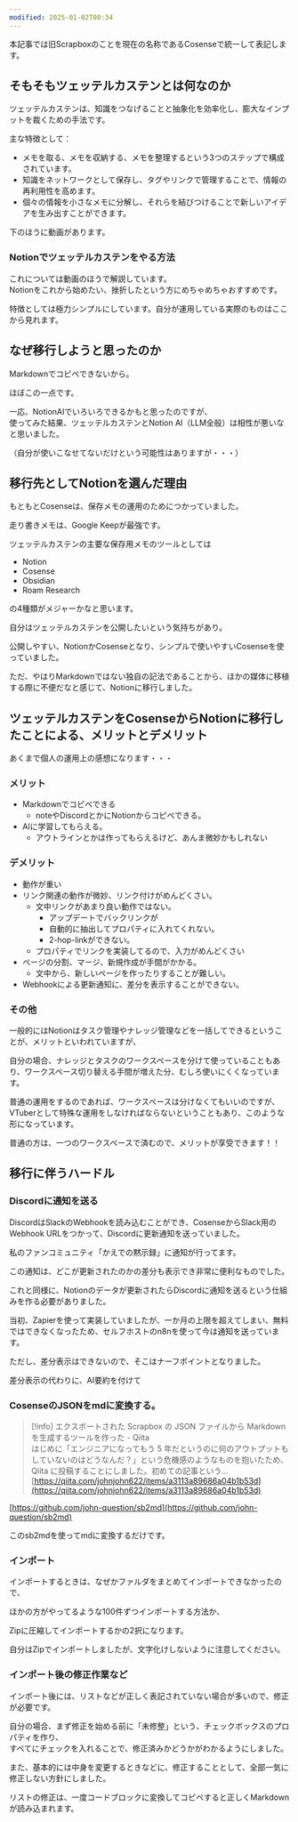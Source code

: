 ```yaml
---
modified: 2025-01-02T00:34
---
```

  

本記事では旧Scrapboxのことを現在の名称であるCosenseで統一して表記します。

  

## そもそもツェッテルカステンとは何なのか

ツェッテルカステンは、知識をつなげることと抽象化を効率化し、膨大なインプットを裁くための手法です。

主な特徴として：

- メモを取る、メモを収納する、メモを整理するという3つのステップで構成されています。
- 知識をネットワークとして保存し、タグやリンクで管理することで、情報の再利用性を高めます。
- 個々の情報を小さなメモに分解し、それらを結びつけることで新しいアイデアを生み出すことができます。

下のほうに動画があります。

  

### Notionでツェッテルカステンをやる方法

これについては動画のほうで解説しています。  
Notionをこれから始めたい、挫折したという方にめちゃめちゃおすすめです。  

  

特徴としては極力シンプルにしています。自分が運用している実際のものはここから見れます。

  

  

## なぜ移行しようと思ったのか

Markdownでコピペできないから。

ほぼこの一点です。

一応、NotionAIでいろいろできるかもと思ったのですが、  
使ってみた結果、ツェッテルカステンとNotion AI（LLM全般）は相性が悪いなと思いました。  

（自分が使いこなせてないだけという可能性はありますが・・・）

  

## 移行先としてNotionを選んだ理由

もともとCosenseは、保存メモの運用のためにつかっていました。

走り書きメモは、Google Keepが最強です。

ツェッテルカステンの主要な保存用メモのツールとしては

- Notion
- Cosense
- Obsidian
- Roam Research

の4種類がメジャーかなと思います。

  

自分はツェッテルカステンを公開したいという気持ちがあり。

公開しやすい、NotionかCosenseとなり、シンプルで使いやすいCosenseを使っていました。

ただ、やはりMarkdownではない独自の記法であることから、ほかの媒体に移植する際に不便だなと感じて、Notionに移行しました。

  

## ツェッテルカステンをCosenseからNotionに移行したことによる、メリットとデメリット

あくまで個人の運用上の感想になります・・・

### メリット

- Markdownでコピペできる
    - noteやDiscordとかにNotionからコピペできる。
- AIに学習してもらえる。
    - アウトラインとかは作ってもらえるけど、あんま微妙かもしれない

  

### デメリット

- 動作が重い
- リンク関連の動作が微妙、リンク付けがめんどくさい。
    - 文中リンクがあまり良い動作ではない。
        - アップデートでバックリンクが
        - 自動的に抽出してプロパティに入れてくれない。
        - 2-hop-linkができない。
    - プロパティでリンクを実装してるので、入力がめんどくさい
- ページの分割、マージ、新規作成が手間がかかる。
    - 文中から、新しいページを作ったりすることが難しい。
- Webhookによる更新通知に、差分を表示することができない。

  

### その他

一般的にはNotionはタスク管理やナレッジ管理などを一括してできるということが、メリットといわれていますが、

自分の場合、ナレッジとタスクのワークスペースを分けて使っていることもあり、ワークスペース切り替える手間が増えた分、むしろ使いにくくなっています。

普通の運用をするのであれば、ワークスペースは分けなくてもいいのですが、VTuberとして特殊な運用をしなければならないということもあり、このような形になっています。

  

普通の方は、一つのワークスペースで済むので、メリットが享受できます！！

  

  

## 移行に伴うハードル

### Discordに通知を送る

DiscordはSlackのWebhookを読み込むことができ、CosenseからSlack用のWebhook URLをつかって、Discordに更新通知を送っていました。

私のファンコミュニティ「かえでの黙示録」に通知が行ってます。

この通知は、どこが更新されたのかの差分も表示でき非常に便利なものでした。

これと同様に、Notionのデータが更新されたらDiscordに通知を送るという仕組みを作る必要がありました。

当初、Zapierを使って実装していましたが、一か月の上限を超えてしまい、無料ではできなくなったため、セルフホストのn8nを使って今は通知を送っています。

ただし、差分表示はできないので、そこはナーフポイントとなりました。

差分表示の代わりに、AI要約を付けて

  

### CosenseのJSONをmdに変換する。

> [!info] エクスポートされた Scrapbox の JSON ファイルから Markdown を生成するツールを作った - Qiita  
> はじめに「エンジニアになってもう 5 年だというのに何のアウトプットもしていないのはどうなんだ？」という危機感のようなものを抱いたため、Qiita に投稿することにしました。初めての記事という…  
> [https://qiita.com/johnjohn622/items/a3113a89686a04b1b53d](https://qiita.com/johnjohn622/items/a3113a89686a04b1b53d)  

[https://github.com/john-question/sb2md](https://github.com/john-question/sb2md)

このsb2mdを使ってmdに変換するだけです。

  

### インポート

インポートするときは、なぜかファルダをまとめてインポートできなかったので、

ほかの方がやってるような100件ずつインポートする方法か、

Zipに圧縮してインポートするかの2択になります。

自分はZipでインポートしましたが、文字化けしないように注意してください。

  

### インポート後の修正作業など

インポート後には、リストなどが正しく表記されていない場合が多いので、修正が必要です。

自分の場合、まず修正を始める前に「未修整」という、チェックボックスのプロパティを作り、  
すべてにチェックを入れることで、修正済みかどうかがわかるようにしました。  

また、基本的には中身を変更するときなどに、修正することとして、全部一気に修正しない方針にしました。

  

リストの修正は、一度コードブロックに変換してコピペすると正しくMarkdownが読み込まれます。